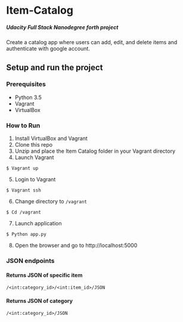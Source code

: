
# Item-Catalog
##### Udacity Full Stack Nanodegree forth project
Create a catalog app where users can add, edit, and delete items and authenticate with google account.
## Setup and run the project
### Prerequisites
* Python 3.5
* Vagrant
* VirtualBox

### How to Run
1. Install VirtualBox and Vagrant
2. Clone this repo
3. Unzip and place the Item Catalog folder in your Vagrant directory
4. Launch Vagrant
```
$ Vagrant up 
```
5. Login to Vagrant
```
$ Vagrant ssh
```
6. Change directory to `/vagrant`
```
$ Cd /vagrant
```
7. Launch application
```
$ Python app.py
```
8. Open the browser and go to http://localhost:5000

### JSON endpoints
#### Returns JSON of specific  item

```
/<int:category_id>/<int:item_id>/JSON
```
#### Returns JSON of category

```
/<int:category_id>/JSON
```

